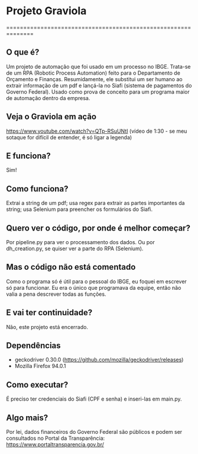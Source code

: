 # Projeto Graviola 
==============================================================

## O que é?

Um projeto de automação que foi usado em um processo no IBGE. Trata-se de um RPA (Robotic Process Automation) feito para o Departamento de Orçamento e Finanças. Resumidamente, ele substitui um ser humano ao extrair informação de um pdf e lançá-la no Siafi (sistema de pagamentos do Governo Federal). Usado como prova de conceito para um programa maior de automação dentro da empresa. 

## Veja o Graviola em ação
https://www.youtube.com/watch?v=QTp-RSuUNtI
(vídeo de 1:30 - se meu sotaque for difícil de entender, é só ligar a legenda)

## E funciona?

Sim! 

## Como funciona?

Extrai a string de um pdf; usa regex para extrair as partes importantes da string; usa Selenium para preencher os formulários do Siafi.

## Quero ver o código, por onde é melhor começar?

Por pipeline.py para ver o processamento dos dados. Ou por dh_creation.py, se quiser ver a parte do RPA (Selenium).

## Mas o código não está comentado

Como o programa só é útil para o pessoal do IBGE, eu foquei em escrever só para funcionar. Eu era o único que programava da equipe, então não valia a pena descrever todas as funções.

## E vai ter continuidade?

Não, este projeto está encerrado.

## Dependências

- geckodriver 0.30.0 (https://github.com/mozilla/geckodriver/releases)
- Mozilla Firefox 94.0.1

## Como executar?

É preciso ter credenciais do Siafi (CPF e senha) e inseri-las em main.py.

## Algo mais?

Por lei, dados financeiros do Governo Federal são públicos e podem ser consultados no Portal da Transparência: https://www.portaltransparencia.gov.br/
